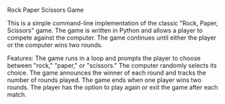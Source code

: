 Rock Paper Scissors Game

This is a simple command-line implementation of the classic "Rock, Paper, Scissors" game. 
The game is written in Python and allows a player to compete against the computer. 
The game continues until either the player or the computer wins two rounds.

Features:
The game runs in a loop and prompts the player to choose between "rock," "paper," or "scissors."
The computer randomly selects its choice.
The game announces the winner of each round and tracks the number of rounds played.
The game ends when one player wins two rounds.
The player has the option to play again or exit the game after each match.
